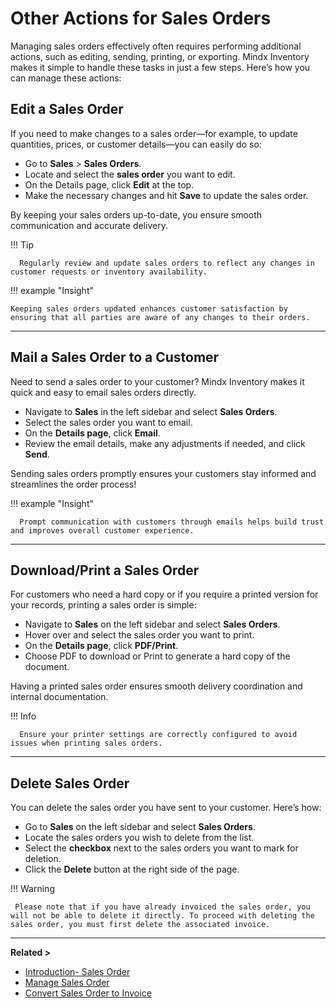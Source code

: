 # **Other Actions for Sales Orders**

Managing sales orders effectively often requires performing additional actions, such as editing, sending, printing, or exporting. Mindx Inventory makes it simple to handle these tasks in just a few steps. Here’s how you can manage these actions:

## **Edit a Sales Order**

If you need to make changes to a sales order—for example, to update quantities, prices, or customer details—you can easily do so:

- Go to **Sales** > **Sales Orders**.
- Locate and select the **sales order** you want to edit.
- On the Details page, click **Edit** at the top.
- Make the necessary changes and hit **Save** to update the sales order.

By keeping your sales orders up-to-date, you ensure smooth communication and accurate delivery.

!!! Tip

      Regularly review and update sales orders to reflect any changes in customer requests or inventory availability.

!!! example "Insight"

    Keeping sales orders updated enhances customer satisfaction by ensuring that all parties are aware of any changes to their orders.

---

## **Mail a Sales Order to a Customer**

Need to send a sales order to your customer? Mindx Inventory makes it quick and easy to email sales orders directly.

- Navigate to **Sales** in the left sidebar and select **Sales Orders**.
- Select the sales order you want to email.
- On the **Details page**, click **Email**.
- Review the email details, make any adjustments if needed, and click **Send**.

Sending sales orders promptly ensures your customers stay informed and streamlines the order process!

!!! example "Insight"

      Prompt communication with customers through emails helps build trust and improves overall customer experience.

---

## **Download/Print a Sales Order**

For customers who need a hard copy or if you require a printed version for your records, printing a sales order is simple:

- Navigate to **Sales** on the left sidebar and select **Sales Orders**.
- Hover over and select the sales order you want to print.
- On the **Details page**, click **PDF/Print**.
- Choose PDF to download or Print to generate a hard copy of the document.

Having a printed sales order ensures smooth delivery coordination and internal documentation.

!!! Info

      Ensure your printer settings are correctly configured to avoid issues when printing sales orders.

---

## **Delete Sales Order**

You can delete the sales order you have sent to your customer. Here’s how:

- Go to **Sales** on the left sidebar and select **Sales Orders**.
- Locate the sales orders you wish to delete from the list.
- Select the **checkbox** next to the sales orders you want to mark for deletion.
- Click the **Delete** button at the right side of the page.

!!! Warning

     Please note that if you have already invoiced the sales order, you will not be able to delete it directly. To proceed with deleting the sales order, you must first delete the associated invoice.

---

**Related >**

- [Introduction- Sales Order](introduction-so.md)
- [Manage Sales Order](manage-so.md)
- [Convert Sales Order to Invoice](convert-to-invoice.md)
